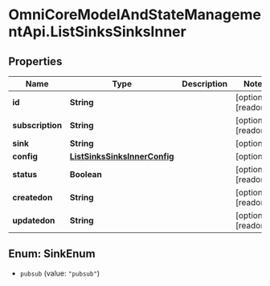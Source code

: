 # OmniCoreModelAndStateManagementApi.ListSinksSinksInner

## Properties

Name | Type | Description | Notes
------------ | ------------- | ------------- | -------------
**id** | **String** |  | [optional] [readonly] 
**subscription** | **String** |  | [optional] [readonly] 
**sink** | **String** |  | [optional] 
**config** | [**ListSinksSinksInnerConfig**](ListSinksSinksInnerConfig.md) |  | [optional] 
**status** | **Boolean** |  | [optional] [readonly] 
**createdon** | **String** |  | [optional] [readonly] 
**updatedon** | **String** |  | [optional] [readonly] 



## Enum: SinkEnum


* `pubsub` (value: `"pubsub"`)




